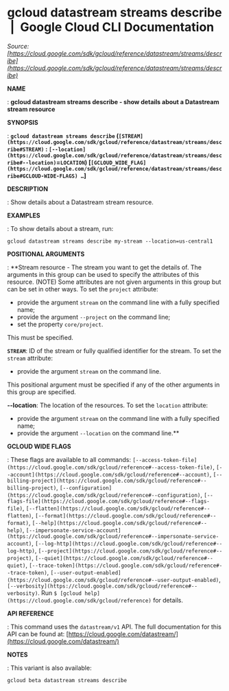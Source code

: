 # gcloud datastream streams describe  |  Google Cloud CLI Documentation

*Source: [https://cloud.google.com/sdk/gcloud/reference/datastream/streams/describe](https://cloud.google.com/sdk/gcloud/reference/datastream/streams/describe)*

**NAME**

: **gcloud datastream streams describe - show details about a Datastream stream resource**

**SYNOPSIS**

: **`gcloud datastream streams describe` (`[STREAM](https://cloud.google.com/sdk/gcloud/reference/datastream/streams/describe#STREAM)` : `[--location](https://cloud.google.com/sdk/gcloud/reference/datastream/streams/describe#--location)`=`LOCATION`) [`[GCLOUD_WIDE_FLAG](https://cloud.google.com/sdk/gcloud/reference/datastream/streams/describe#GCLOUD-WIDE-FLAGS) …`]**

**DESCRIPTION**

: Show details about a Datastream stream resource.

**EXAMPLES**

: To show details about a stream, run:

```
gcloud datastream streams describe my-stream --location=us-central1
```

**POSITIONAL ARGUMENTS**

: **Stream resource - The stream you want to get the details of. The arguments in
this group can be used to specify the attributes of this resource. (NOTE) Some
attributes are not given arguments in this group but can be set in other ways.
To set the `project` attribute:

- provide the argument `stream` on the command line with a fully
specified name;
- provide the argument `--project` on the command line;
- set the property `core/project`.

This must be specified.

**`STREAM`**:
ID of the stream or fully qualified identifier for the stream.
To set the `stream` attribute:

- provide the argument `stream` on the command line.

This positional argument must be specified if any of the other arguments in this
group are specified.

**--location**:
The location of the resources.
To set the `location` attribute:

- provide the argument `stream` on the command line with a fully
specified name;
- provide the argument `--location` on the command line.**

**GCLOUD WIDE FLAGS**

: These flags are available to all commands: `[--access-token-file](https://cloud.google.com/sdk/gcloud/reference#--access-token-file)`,
`[--account](https://cloud.google.com/sdk/gcloud/reference#--account)`, `[--billing-project](https://cloud.google.com/sdk/gcloud/reference#--billing-project)`,
`[--configuration](https://cloud.google.com/sdk/gcloud/reference#--configuration)`,
`[--flags-file](https://cloud.google.com/sdk/gcloud/reference#--flags-file)`,
`[--flatten](https://cloud.google.com/sdk/gcloud/reference#--flatten)`, `[--format](https://cloud.google.com/sdk/gcloud/reference#--format)`, `[--help](https://cloud.google.com/sdk/gcloud/reference#--help)`, `[--impersonate-service-account](https://cloud.google.com/sdk/gcloud/reference#--impersonate-service-account)`,
`[--log-http](https://cloud.google.com/sdk/gcloud/reference#--log-http)`,
`[--project](https://cloud.google.com/sdk/gcloud/reference#--project)`, `[--quiet](https://cloud.google.com/sdk/gcloud/reference#--quiet)`, `[--trace-token](https://cloud.google.com/sdk/gcloud/reference#--trace-token)`, `[--user-output-enabled](https://cloud.google.com/sdk/gcloud/reference#--user-output-enabled)`,
`[--verbosity](https://cloud.google.com/sdk/gcloud/reference#--verbosity)`.
Run `$ [gcloud help](https://cloud.google.com/sdk/gcloud/reference)` for details.

**API REFERENCE**

: This command uses the `datastream/v1` API. The full documentation for
this API can be found at: [https://cloud.google.com/datastream/](https://cloud.google.com/datastream/)

**NOTES**

: This variant is also available:

```
gcloud beta datastream streams describe
```